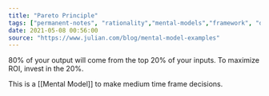 ```yaml
---
title: "Pareto Principle"
tags: ["permanent-notes", "rationality","mental-models","framework", "decision-making" ]
date: 2021-05-08 00:56:00
source: "https://www.julian.com/blog/mental-model-examples"
---
```


80% of your output will come from the top 20% of your inputs. To maximize ROI, invest in the 20%.

This is a [[Mental Model]] to make medium time frame decisions.